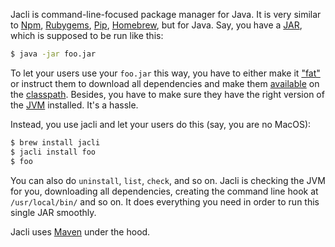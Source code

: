 Jacli is command-line-focused package manager for Java. It is very
similar to
[Npm](https://www.npmjs.com/),
[Rubygems](https://github.com/rubygems/rubygems),
[Pip](https://pypi.org/project/pip/),
[Homebrew](https://brew.sh/),
but for Java.
Say, you have a
[JAR](https://en.wikipedia.org/wiki/JAR_%28file_format%29),
which is supposed to be run like this:

```bash
$ java -jar foo.jar
```

To let your users use your `foo.jar` this way, you have to either make it
["fat"](https://stackoverflow.com/questions/11947037/what-is-an-uber-jar)
or instruct them to download all dependencies and make them
[available](https://stackoverflow.com/questions/34286407/gradle-what-is-the-difference-between-classpath-and-compile-dependencies)
on the
[classpath](https://en.wikipedia.org/wiki/Classpath).
Besides, you have to make sure they have the right version of
the [JVM](https://en.wikipedia.org/wiki/Java_virtual_machine) installed.
It's a hassle.

Instead, you use jacli and let your users do this (say, you are no MacOS):

```bash
$ brew install jacli
$ jacli install foo
$ foo
```

You can also do `uninstall`, `list`, `check`, and so on. Jacli is checking
the JVM for you, downloading all dependencies, creating the command line
hook at `/usr/local/bin/` and so on. It does everything you need in order
to run this single JAR smoothly.

Jacli uses [Maven](https://maven.apache.org/) under the hood.
